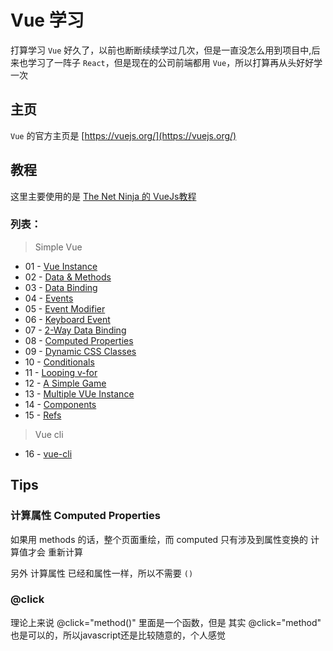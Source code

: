 # Vue 学习

打算学习 `Vue` 好久了，以前也断断续续学过几次，但是一直没怎么用到项目中,后来也学习了一阵子 `React`，但是现在的公司前端都用 `Vue`，所以打算再从头好好学一次


## 主页

`Vue` 的官方主页是 [https://vuejs.org/](https://vuejs.org/)

## 教程

这里主要使用的是 [The Net Ninja 的 VueJs教程](https://www.youtube.com/watch?v=5LYrN_cAJoA&index=1&list=PL4cUxeGkcC9gQcYgjhBoeQH7wiAyZNrYa)

### 列表：

> Simple Vue

* 01 - [Vue Instance](https://github.com/bonfy/coding-school/tree/master/Vue/01)
* 02 - [Data & Methods](https://github.com/bonfy/coding-school/tree/master/Vue/02)
* 03 - [Data Binding](https://github.com/bonfy/coding-school/tree/master/Vue/03)
* 04 - [Events](https://github.com/bonfy/coding-school/tree/master/Vue/04)
* 05 - [Event Modifier](https://github.com/bonfy/coding-school/tree/master/Vue/05)
* 06 - [Keyboard Event](https://github.com/bonfy/coding-school/tree/master/Vue/06)
* 07 - [2-Way Data Binding](https://github.com/bonfy/coding-school/tree/master/Vue/07)
* 08 - [Computed Properties](https://github.com/bonfy/coding-school/tree/master/Vue/08)
* 09 - [Dynamic CSS Classes](https://github.com/bonfy/coding-school/tree/master/Vue/09)
* 10 - [Conditionals](https://github.com/bonfy/coding-school/tree/master/Vue/10)
* 11 - [Looping v-for](https://github.com/bonfy/coding-school/tree/master/Vue/11)
* 12 - [A Simple Game](https://github.com/bonfy/coding-school/tree/master/Vue/12)
* 13 - [Multiple VUe Instance](https://github.com/bonfy/coding-school/tree/master/Vue/13)
* 14 - [Components](https://github.com/bonfy/coding-school/tree/master/Vue/14)
* 15 - [Refs](https://github.com/bonfy/coding-school/tree/master/Vue/15)

> Vue cli

* 16 - [vue-cli](https://github.com/bonfy/coding-school/tree/master/Vue/16)

## Tips

### 计算属性 Computed Properties

如果用 methods 的话，整个页面重绘，而 computed 只有涉及到属性变换的 计算值才会 重新计算

另外 计算属性 已经和属性一样，所以不需要 `()`

### @click

理论上来说 @click="method()" 里面是一个函数，但是 其实 @click="method" 也是可以的，所以javascript还是比较随意的，个人感觉
